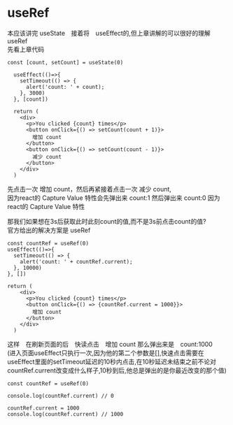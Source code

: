 # useRef

本应该讲完 useState　接着将　useEffect的,但上章讲解的可以很好的理解 useRef  
先看上章代码

```
const [count, setCount] = useState(0)

  useEffect(()=>{
    setTimeout(() => {
      alert('count: ' + count);
    }, 3000)
  }, [count])

  return (
    <div>
      <p>You clicked {count} times</p>
      <button onClick={() => setCount(count + 1)}>
        增加 count
      </button>
      <button onClick={() => setCount(count - 1)}>
        减少 count
      </button>
    </div>
  )
```
先点击一次 增加 count，然后再紧接着点击一次 减少 count,  
因为react的 Capture Value 特性会先弹出来 count:1 然后弹出来 count:0 因为react的 Capture Value 特性  

那我们如果想在3s后获取此时此刻count的值,而不是3s前点击count的值?  
官方给出的解决方案是 useRef
```
const countRef = useRef(0)
useEffect(()=>{
  setTimeout(() => {
    alert('count: ' + countRef.current);
  }, 10000)
}, [])

return (
    <div>
      <p>You clicked {count} times</p>
      <button onClick={() => {countRef.current = 1000}}>
        增加 count
      </button>
    </div>
  )

```

这样　在刷新页面的后　快读点击　增加 count 那么弹出来是　count:1000  
(进入页面useEffect只执行一次,因为他的第二个参数是[],快速点击需要在useEffect里面的setTimeout延迟的10秒内点击,在10秒延迟未结束之前不论对countRef.current改变成什么样子,10秒到后,他总是弹出的是你最近改变的那个值)

```
const countRef = useRef(0)

console.log(countRef.current) // 0

countRef.current = 1000
console.log(countRef.current) // 1000
```